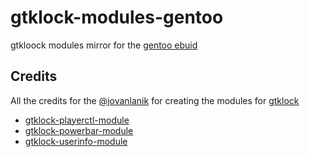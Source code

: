 # gtklock-modules-gentoo
gtkloock modules mirror for the [gentoo ebuid](https://github.com/jovanlanik/gtklock)

## Credits
All the credits for the [@jovanlanik](https://github.com/jovanlanik/) for creating the modules for [gtklock](https://github.com/jovanlanik/gtklock)
  
  * [gtklock-playerctl-module](https://github.com/jovanlanik/gtklock-playerctl-module)
  * [gtklock-powerbar-module](https://github.com/jovanlanik/gtklock-powerbar-module)
  * [gtklock-userinfo-module](https://github.com/jovanlanik/gtklock-userinfo-module)
